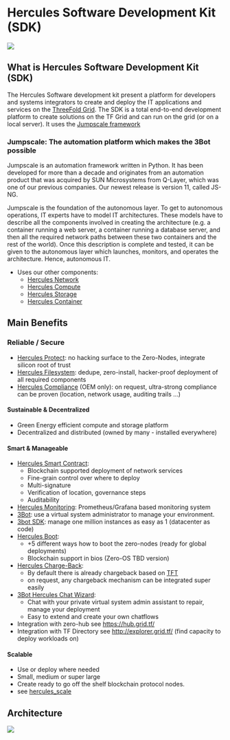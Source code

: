 # Hercules Software Development Kit (SDK)

![](threefold__bh1.png  )

## What is Hercules Software Development Kit (SDK)

The Hercules Software development kit present a platform for developers and systems integrators to create and deploy the IT applications and services on the [ThreeFold Grid](threefold__threefold_grid). The SDK is a total end-to-end development platform to create solutions on the TF Grid and can run on the grid (or on a local server). It uses the [Jumpscale framework](https://github.com/threefoldtech/js-ng)

### Jumpscale: The automation platform which makes the 3Bot possible

Jumpscale is an automation framework written in Python. It has been developed for more than a decade and originates from an automation product that was acquired by SUN Microsystems from Q-Layer, which was one of our previous companies. Our newest release is version 11, called JS-NG.

Jumpscale is the foundation of the autonomous layer. To get to autonomous operations, IT experts have to model IT architectures. These models have to describe all the components involved in creating the architecture (e.g. a container running a web server, a container running a database server, and then all the required network paths between these two containers and the rest of the world). Once this description is complete and tested, it can be given to the autonomous layer which launches, monitors, and operates the architecture. Hence, autonomous IT.

- Uses our other components:
  - [Hercules Network](threefold__hercules_network.md)
  - [Hercules Compute](threefold__hercules_compute.md)
  - [Hercules Storage](threefold__hercules_storage.md)
  - [Hercules Container](threefold__hercules_containers.md)

## Main Benefits

### Reliable / Secure

*   [Hercules Protect](threefold__hercules_protect.md): no hacking surface to the Zero-Nodes, integrate silicon root of trust
*   [Hercules Filesystem](threefold__hercules_filesystem.md): dedupe, zero-install, hacker-proof deployment of all required components
*   [Hercules Compliance](threefold__hercules_compliance.md) (OEM only): on request, ultra-strong compliance can be proven (location, network usage, auditing trails …)

####  Sustainable & Decentralized

* Green Energy efficient compute and storage platform
* Decentralized and distributed (owned by many - installed everywhere)

#### Smart & Manageable

*   [Hercules Smart Contract](threefold__hercules_smart_contract.md): 
    *   Blockchain supported deployment of network services
    *   Fine-grain control over where to deploy
    *   Multi-signature 
    *   Verification of location, governance steps 
    *   Auditability
*   [Hercules Monitoring](threefold__hercules_monitoring.md): Prometheus/Grafana based monitoring system
*   [3Bot](threefold__hercules_3bot.md): use a virtual system administrator to manage your environment.
*   [3bot SDK](threefold__hercules_3botsdk.md): manage one million instances as easy as 1 (datacenter as code)
*   [Hercules Boot](threefold__hercules_boot.md): 
    *   +5 different ways how to boot the zero-nodes (ready for global deployments)
    *   Blockchain support in bios (Zero-OS TBD version)
*   [Hercules Charge-Back](threefold__hercules_charge_back.md): 
    *   By default there is already chargeback based on [TFT](threefold__threefold_token) 
    *   on request, any chargeback mechanism can be integrated super easily
*   [3Bot Hercules Chat Wizard](threefold__hercules_chat_wizard.md): 
    * Chat with your private virtual system admin assistant to repair, manage your deployment
    * Easy to extend and create your own chatflows
*   Integration with zero-hub see https://hub.grid.tf/
*   Integration with TF Directory see http://explorer.grid.tf/  (find capacity to deploy workloads on)
#### Scalable

* Use or deploy where needed
* Small, medium or super large
* Create ready to go off the shelf blockchain protocol nodes.
* see [hercules_scale](threefold__hercules_scale.md)



## Architecture

<!-- Insert diagram describing architecture -->

<!-- create specific  image -->

![](threefold__bh3.png  )